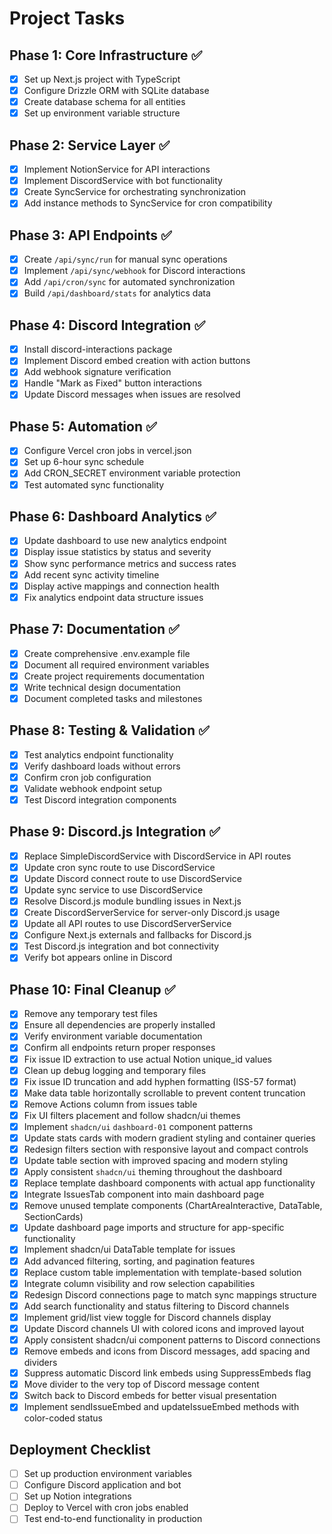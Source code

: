 # Project Tasks

## Phase 1: Core Infrastructure ✅
- [x] Set up Next.js project with TypeScript
- [x] Configure Drizzle ORM with SQLite database
- [x] Create database schema for all entities
- [x] Set up environment variable structure

## Phase 2: Service Layer ✅
- [x] Implement NotionService for API interactions
- [x] Implement DiscordService with bot functionality
- [x] Create SyncService for orchestrating synchronization
- [x] Add instance methods to SyncService for cron compatibility

## Phase 3: API Endpoints ✅
- [x] Create `/api/sync/run` for manual sync operations
- [x] Implement `/api/sync/webhook` for Discord interactions
- [x] Add `/api/cron/sync` for automated synchronization
- [x] Build `/api/dashboard/stats` for analytics data

## Phase 4: Discord Integration ✅
- [x] Install discord-interactions package
- [x] Implement Discord embed creation with action buttons
- [x] Add webhook signature verification
- [x] Handle "Mark as Fixed" button interactions
- [x] Update Discord messages when issues are resolved

## Phase 5: Automation ✅
- [x] Configure Vercel cron jobs in vercel.json
- [x] Set up 6-hour sync schedule
- [x] Add CRON_SECRET environment variable protection
- [x] Test automated sync functionality

## Phase 6: Dashboard Analytics ✅
- [x] Update dashboard to use new analytics endpoint
- [x] Display issue statistics by status and severity
- [x] Show sync performance metrics and success rates
- [x] Add recent sync activity timeline
- [x] Display active mappings and connection health
- [x] Fix analytics endpoint data structure issues

## Phase 7: Documentation ✅
- [x] Create comprehensive .env.example file
- [x] Document all required environment variables
- [x] Create project requirements documentation
- [x] Write technical design documentation
- [x] Document completed tasks and milestones

## Phase 8: Testing & Validation ✅
- [x] Test analytics endpoint functionality
- [x] Verify dashboard loads without errors
- [x] Confirm cron job configuration
- [x] Validate webhook endpoint setup
- [x] Test Discord integration components

## Phase 9: Discord.js Integration ✅
- [x] Replace SimpleDiscordService with DiscordService in API routes
- [x] Update cron sync route to use DiscordService
- [x] Update Discord connect route to use DiscordService
- [x] Update sync service to use DiscordService
- [x] Resolve Discord.js module bundling issues in Next.js
- [x] Create DiscordServerService for server-only Discord.js usage
- [x] Update all API routes to use DiscordServerService
- [x] Configure Next.js externals and fallbacks for Discord.js
- [x] Test Discord.js integration and bot connectivity
- [x] Verify bot appears online in Discord

## Phase 10: Final Cleanup ✅
- [x] Remove any temporary test files
- [x] Ensure all dependencies are properly installed
- [x] Verify environment variable documentation
- [x] Confirm all endpoints return proper responses
- [x] Fix issue ID extraction to use actual Notion unique_id values
- [x] Clean up debug logging and temporary files
- [x] Fix issue ID truncation and add hyphen formatting (ISS-57 format)
- [x] Make data table horizontally scrollable to prevent content truncation
- [x] Remove Actions column from issues table
- [x] Fix UI filters placement and follow shadcn/ui themes
- [x] Implement `shadcn/ui` `dashboard-01` component patterns
- [x] Update stats cards with modern gradient styling and container queries
- [x] Redesign filters section with responsive layout and compact controls
- [x] Update table section with improved spacing and modern styling
- [x] Apply consistent `shadcn/ui` theming throughout the dashboard
- [x] Replace template dashboard components with actual app functionality
- [x] Integrate IssuesTab component into main dashboard page
- [x] Remove unused template components (ChartAreaInteractive, DataTable, SectionCards)
- [x] Update dashboard page imports and structure for app-specific functionality
- [x] Implement shadcn/ui DataTable template for issues
- [x] Add advanced filtering, sorting, and pagination features
- [x] Replace custom table implementation with template-based solution
- [x] Integrate column visibility and row selection capabilities
- [x] Redesign Discord connections page to match sync mappings structure
- [x] Add search functionality and status filtering to Discord channels
- [x] Implement grid/list view toggle for Discord channels display
- [x] Update Discord channels UI with colored icons and improved layout
- [x] Apply consistent shadcn/ui component patterns to Discord connections
- [x] Remove embeds and icons from Discord messages, add spacing and dividers
- [x] Suppress automatic Discord link embeds using SuppressEmbeds flag
- [x] Move divider to the very top of Discord message content
- [x] Switch back to Discord embeds for better visual presentation
- [x] Implement sendIssueEmbed and updateIssueEmbed methods with color-coded status

## Deployment Checklist
- [ ] Set up production environment variables
- [ ] Configure Discord application and bot
- [ ] Set up Notion integrations
- [ ] Deploy to Vercel with cron jobs enabled
- [ ] Test end-to-end functionality in production